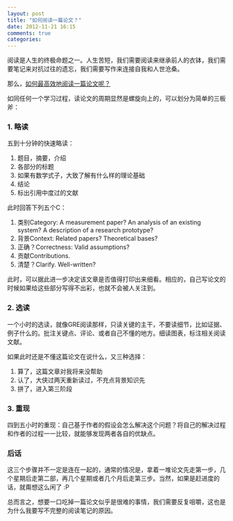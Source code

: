 ```yaml
---
layout: post
title: "如何阅读一篇论文？"
date: 2012-11-21 16:15
comments: true
categories: 
---
```


阅读是人生的终极命题之一。人生苦短，我们需要阅读来继承前人的衣钵，我们需要笔记来对抗过往的遗忘，我们需要写作来连接自我和人世沧桑。

那么，[如何最高效地阅读一篇论文呢？](http://blizzard.cs.uwaterloo.ca/keshav/home/Papers/data/07/paper-reading.pdf)

如同任何一个学习过程，读论文的周期显然是螺旋向上的，可以划分为简单的三板斧：
<!--more-->
### 1. 略读

五到十分钟的快速略读：
1. 题目，摘要，介绍
2. 各部分的标题
3. 如果有数学式子，大致了解有什么样的理论基础
4. 结论
5. 标出引用中度过的文献

此时回答下列五个C：

1. 类别Category: A measurement paper? An analysis of an existing system? A description of a research prototype?
2. 背景Context: Related papers? Theoretical bases?
3. 正确？Correctness: Valid assumptions?
4. 贡献Contributions.
5. 清楚？Clarify. Well-written?

此时，可以据此进一步决定该文章是否值得打印出来细看。相应的，自己写论文的时候如果给这些部分写得不出彩，也就不会被人关注到。

### 2. 选读

一个小时的选读，就像GRE阅读那样，只读关键的主干，不要读细节，比如证据、例子什么的。批注关键点、评论、或者自己不懂的地方。细读图表，标注相关阅读文献。

如果此时还是不懂这篇论文在说什么，又三种选择：

1. 算了，这篇文章对我将来没帮助
2. 认了，大侠过两天重新读过，不充点背景知识先
3. 拼了，进入第三阶段

### 3. 重现

四到五小时的重现：自己基于作者的假设会怎么解决这个问题？将自己的解决过程和作者的过程一一比较，就能够发现两者各自的优缺点。

### 后话

这三个步骤并不一定是连在一起的，通常的情况是，拿着一堆论文先走第一步，几个星期后走第二部，再几个星期或者几个月后走第三步。当然，如果是赶进度的话，就甭想这么闲了 :P

总而言之，想要一口吃掉一篇论文似乎是很难的事情，我们需要反复咀嚼，这也是为什么我要写不完整的阅读笔记的原因。